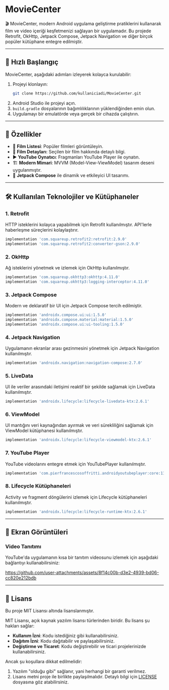 # MovieCenter

🎬 MovieCenter, modern Android uygulama geliştirme pratiklerini kullanarak film ve video içeriği keşfetmenizi sağlayan bir uygulamadır. Bu projede Retrofit, OkHttp, Jetpack Compose, Jetpack Navigation ve diğer birçok popüler kütüphane entegre edilmiştir.

---

## 🚀 Hızlı Başlangıç

MovieCenter, aşağıdaki adımları izleyerek kolayca kurulabilir:

1. Projeyi klonlayın:
    ```bash
    git clone https://github.com/kullaniciadi/MovieCenter.git
    ```
2. Android Studio ile projeyi açın.
3. `build.gradle` dosyalarının bağımlılıklarının yüklendiğinden emin olun.
4. Uygulamayı bir emulatörde veya gerçek bir cihazda çalıştırın.

---

## 🎥 Özellikler
- 🎥 **Film Listesi**: Popüler filmleri görüntüleyin.
- 📖 **Film Detayları**: Seçilen bir film hakkında detaylı bilgi.
- ▶️ **YouTube Oynatıcı**: Fragmanları YouTube Player ile oynatın.
- 🏗️ **Modern Mimari**: MVVM (Model-View-ViewModel) tasarım deseni uygulanmıştır.
- 🎨 **Jetpack Compose** ile dinamik ve etkileyici UI tasarımı.

---

## 🛠️ Kullanılan Teknolojiler ve Kütüphaneler

### 1. Retrofit
HTTP isteklerini kolayca yapabilmek için Retrofit kullanılmıştır. API'lerle haberleşme süreçlerini kolaylaştırır.
```gradle
implementation 'com.squareup.retrofit2:retrofit:2.9.0'
implementation 'com.squareup.retrofit2:converter-gson:2.9.0'
```

### 2. OkHttp
Ağ isteklerini yönetmek ve izlemek için OkHttp kullanılmıştır.
```gradle
implementation 'com.squareup.okhttp3:okhttp:4.11.0'
implementation 'com.squareup.okhttp3:logging-interceptor:4.11.0'
```

### 3. Jetpack Compose
Modern ve deklaratif bir UI için Jetpack Compose tercih edilmiştir.
```gradle
implementation 'androidx.compose.ui:ui:1.5.0'
implementation 'androidx.compose.material:material:1.5.0'
implementation 'androidx.compose.ui:ui-tooling:1.5.0'
```

### 4. Jetpack Navigation
Uygulamanın ekranlar arası gezinmesini yönetmek için Jetpack Navigation kullanılmıştır.
```gradle
implementation 'androidx.navigation:navigation-compose:2.7.0'
```

### 5. LiveData
UI ile veriler arasındaki iletişimi reaktif bir şekilde sağlamak için LiveData kullanılmıştır.
```gradle
implementation 'androidx.lifecycle:lifecycle-livedata-ktx:2.6.1'
```

### 6. ViewModel
UI mantığını veri kaynağından ayırmak ve veri sürekliliğini sağlamak için ViewModel kütüphanesi kullanılmıştır.
```gradle
implementation 'androidx.lifecycle:lifecycle-viewmodel-ktx:2.6.1'
```

### 7. YouTube Player
YouTube videolarını entegre etmek için YouTubePlayer kullanılmıştır.
```gradle
implementation 'com.pierfrancescosoffritti.androidyoutubeplayer:core:11.1.0'
```

### 8. Lifecycle Kütüphaneleri
Activity ve fragment döngülerini izlemek için Lifecycle kütüphaneleri kullanılmıştır.
```gradle
implementation 'androidx.lifecycle:lifecycle-runtime-ktx:2.6.1'
```

---

## 📸 Ekran Görüntüleri

### Video Tanıtımı
YouTube'da uygulamanın kısa bir tanıtım videosunu izlemek için aşağıdaki bağlantıyı kullanabilirsiniz:


https://github.com/user-attachments/assets/8f14c00b-d3e2-4939-bd06-cc820e212bdb


---

## 🔖 Lisans
Bu proje MIT Lisansı altında lisanslanmıştır.

MIT Lisansı, açık kaynak yazılım lisansı türlerinden biridir. Bu lisans şu hakları sağlar:

- **Kullanım İzni**: Kodu istediğiniz gibi kullanabilirsiniz.
- **Dağıtım İzni**: Kodu dağıtabilir ve paylaşabilirsiniz.
- **Değiştirme ve Ticaret**: Kodu değiştirebilir ve ticari projelerinizde kullanabilirsiniz.

Ancak şu koşullara dikkat edilmelidir:

1. Yazılım "olduğu gibi" sağlanır, yani herhangi bir garanti verilmez.
2. Lisans metni proje ile birlikte paylaşılmalıdır. Detaylı bilgi için [LICENSE](LICENSE) dosyasına göz atabilirsiniz.

